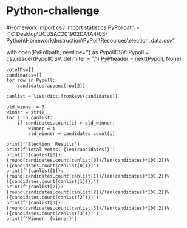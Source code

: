 # Python-challenge
#Homework
import csv
import statistics
PyPollpath = r"C:Desktop\UCDSAC201902DATA4\03-Python\Homework\Instruction\PyPoll\Resources\election_data.csv"

with open(PyPollpath, newline='') as PypollCSV:
    Pypoll = csv.reader(PypollCSV, delimiter = ",")
    PyPheader = next(Pypoll, None)
    
    voteIDs=[]
    candidates=[]
    for row in Pypoll:
        candidates.append(row[2])
    
    canlist = list(dict.fromkeys(candidates))
        
    old_winner = 0
    winner = str()
    for i in canlist:
        if candidates.count(i) > old_winner:
            winner = i
            old_winner = candidates.count(i)
    
    print(f'Election  Results')
    print(f'Total Votes: {len(candidates)}')
    print(f'{canlist[0]}: {round(candidates.count(canlist[0])/len(candidates)*100,2)}% ({candidates.count(canlist[0])})')
    print(f'{canlist[1]}: {round(candidates.count(canlist[1])/len(candidates)*100,2)}% ({candidates.count(canlist[1])})')
    print(f'{canlist[2]}: {round(candidates.count(canlist[2])/len(candidates)*100,2)}% ({candidates.count(canlist[2])})')
    print(f'{canlist[3]}: {round(candidates.count(canlist[3])/len(candidates)*100,2)}% ({candidates.count(canlist[3])})')
    print(f'Winner: {winner}')







